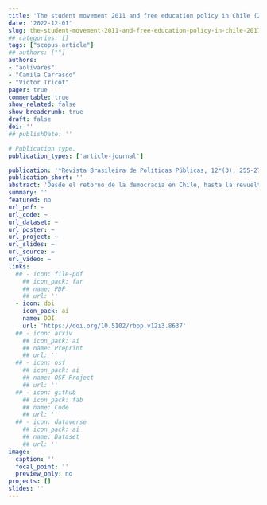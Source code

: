 ```yaml
---
title: 'The student movement 2011 and free education policy in Chile (2017)'
date: '2022-12-01'
slug: the-student-movement-2011-and-free-education-policy-in-chile-2017
## categories: []
tags: ["scopus-article"]
## authors: [""]
authors:
- "aolivares"
- "Camila Carrasco"
- "Victor Tricot"
pager: true
commentable: true
show_related: false
show_breadcrumb: true
draft: false
doi: ''
## publishDate: ''

# Publication type.
publication_types: ['article-journal']

publication: '*Revista Brasileira de Políticas Públicas, 12*(3), 255-273.'
publication_short: ''
abstract: 'Desde el retorno de la democracia en Chile, hasta la revuelta social de octubre de 2019, las movilizaciones más importantes han estado relacionadas con el movimiento estudiantil. Desde la calle, los estudiantes presionaron al sistema político para cambios en las políticas educativas vinculadas con financiamiento de la educación, además lograron ser parte activa del proceso de formulación de varias leyes vinculadas a educación. Este artículo analiza cómo el movimiento estudiantil de 2011 en Chile tuvo un impacto en el sistema político y la política de educación gratuita resultante. Argumentamos que los actores del movimiento tienen la capacidad de adaptarse al contexto institucional, sin embargo, este nivel de adaptación no fue suficiente para cumplir con las demandas del movimiento. El análisis se desarrolló mediante una estrategia cualitativa en la que se estudiaron fuentes secundarias hasta encontrar puntos de saturación, que posteriormente fueron validados con entrevistas a actores clave. Los entrevistados fueron actores que desde diversas posiciones participaron en las distintas etapas del proceso de elaboración de políticas públicas. Un grupo de entrevistados fueron presidentes, vicepresidentes o secretarios generales de federaciones estudiantiles entre 2011 y 2015. Autoridades que jugaron un rol impulsor de la reforma (un ministro y tres profesionales del Ministerio de Educación de Chile), un diputado (ex presidente de una federación de estudiantes) y también a un senador.'
summary: ''
featured: no
url_pdf: ~
url_code: ~
url_dataset: ~
url_poster: ~
url_project: ~
url_slides: ~
url_source: ~
url_video: ~
links:
  ## - icon: file-pdf
    ## icon_pack: far
    ## name: PDF
    ## url: ''
  - icon: doi
    icon_pack: ai
    name: DOI
    url: 'https://doi.org/10.5102/rbpp.v12i3.8637'
  ## - icon: arxiv
    ## icon_pack: ai
    ## name: Preprint
    ## url: ''
  ## - icon: osf
    ## icon_pack: ai
    ## name: OSF-Project
    ## url: ''
  ## - icon: github
    ## icon_pack: fab
    ## name: Code
    ## url: ''
  ## - icon: dataverse
    ## icon_pack: ai
    ## name: Dataset
    ## url: ''
image:
  caption: ''
  focal_point: ''
  preview_only: no
projects: []
slides: ''
---
```

